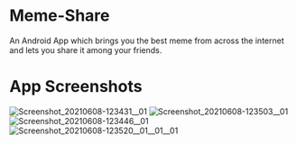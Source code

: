 # Meme-Share
An Android App which brings you the best meme from across the internet and lets you share it among your friends.

# App Screenshots
![Screenshot_20210608-123431__01](https://user-images.githubusercontent.com/46642179/121141398-893bb180-c858-11eb-8d02-3ce78d6e6fd4.jpg)
![Screenshot_20210608-123503__01](https://user-images.githubusercontent.com/46642179/121141374-8476fd80-c858-11eb-99eb-021457d7d583.jpg)
![Screenshot_20210608-123446__01](https://user-images.githubusercontent.com/46642179/121141395-880a8480-c858-11eb-8cd8-156d7ecb0acb.jpg)
![Screenshot_20210608-123520__01__01__01](https://user-images.githubusercontent.com/46642179/121141384-8640c100-c858-11eb-93d1-29fe94a66bca.jpg)

